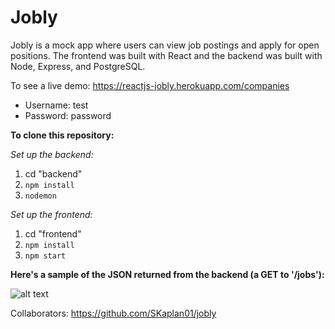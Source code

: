 # Jobly

Jobly is a mock app where users can view job postings and apply for open positions. The frontend was built with React and the backend was built with Node, Express, and PostgreSQL.

To see a live demo: https://reactjs-jobly.herokuapp.com/companies

- Username: test
- Password: password

**To clone this repository:**

_Set up the backend:_

1. cd "backend"
2. `npm install`
3. `nodemon`

_Set up the frontend:_

1. cd "frontend"
2. `npm install`
3. `npm start`

<!-- ![alt text](https://github.com/SKaplan01/react_jobly/blob/master/images/jobly.gif 'Jobly Gif') -->

**Here's a sample of the JSON returned from the backend (a GET to '/jobs'):**

![alt text](https://github.com/SKaplan01/react_jobly/blob/master/images/backend.png "Sample JSON returned from GET to '/jobs'")

Collaborators: https://github.com/SKaplan01/jobly
